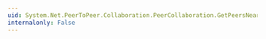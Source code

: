 ```yaml
---
uid: System.Net.PeerToPeer.Collaboration.PeerCollaboration.GetPeersNearMe
internalonly: False
---
```

